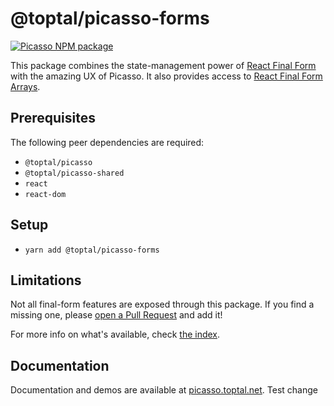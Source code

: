 # @toptal/picasso-forms

[![Picasso NPM package](https://img.shields.io/npm/v/@toptal/picasso-forms?color=green&logo=toptal)](https://www.npmjs.com/package/@toptal/picasso-forms)

This package combines the state-management power of [React Final Form](https://final-form.org/react) with the amazing UX of Picasso. It also provides access to [React Final Form Arrays](https://github.com/final-form/react-final-form-arrays).

## Prerequisites

The following peer dependencies are required:

- `@toptal/picasso`
- `@toptal/picasso-shared`
- `react`
- `react-dom`

## Setup

- `yarn add @toptal/picasso-forms`

## Limitations

Not all final-form features are exposed through this package. If you find a missing one, please [open a Pull Request](../../CONTRIBUTING.md) and add it!

For more info on what's available, check [the index](./src/index.ts).

## Documentation

Documentation and demos are available at [picasso.toptal.net](https://picasso.toptal.net/).
Test change
